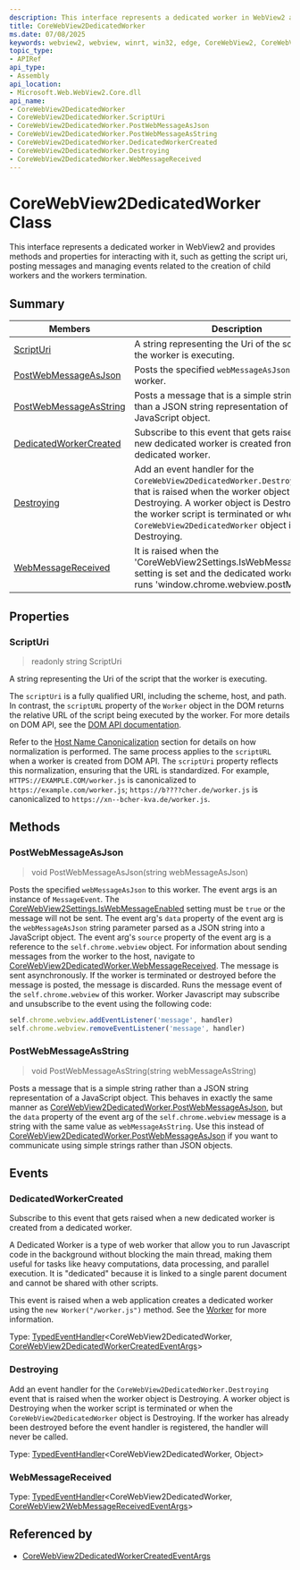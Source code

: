 ```yaml
---
description: This interface represents a dedicated worker in WebView2 and provides methods and properties for interacting with it, such as getting the script uri, posting messages and managing events related to the creation of child workers and the workers termination.
title: CoreWebView2DedicatedWorker
ms.date: 07/08/2025
keywords: webview2, webview, winrt, win32, edge, CoreWebView2, CoreWebView2Controller, browser control, edge html, CoreWebView2DedicatedWorker
topic_type:
- APIRef
api_type:
- Assembly
api_location:
- Microsoft.Web.WebView2.Core.dll
api_name:
- CoreWebView2DedicatedWorker
- CoreWebView2DedicatedWorker.ScriptUri
- CoreWebView2DedicatedWorker.PostWebMessageAsJson
- CoreWebView2DedicatedWorker.PostWebMessageAsString
- CoreWebView2DedicatedWorker.DedicatedWorkerCreated
- CoreWebView2DedicatedWorker.Destroying
- CoreWebView2DedicatedWorker.WebMessageReceived
---
```


# CoreWebView2DedicatedWorker Class



This interface represents a dedicated worker in WebView2 and provides methods and properties for interacting with it, such as getting the script uri, posting messages and managing events related to the creation of child workers and the workers termination.


## Summary

Members|Description
--|--
[ScriptUri](#scripturi) | A string representing the Uri of the script that the worker is executing.
[PostWebMessageAsJson](#postwebmessageasjson) | Posts the specified `webMessageAsJson` to this worker.
[PostWebMessageAsString](#postwebmessageasstring) | Posts a message that is a simple string rather than a JSON string representation of a JavaScript object.
[DedicatedWorkerCreated](#dedicatedworkercreated) | Subscribe to this event that gets raised when a new dedicated worker is created from a dedicated worker.
[Destroying](#destroying) | Add an event handler for the `CoreWebView2DedicatedWorker.Destroying` event that is raised when the worker object is Destroying. A worker object is Destroying when the worker script is terminated or when the `CoreWebView2DedicatedWorker` object is Destroying.
[WebMessageReceived](#webmessagereceived) | It is raised when the 'CoreWebView2Settings.IsWebMessageEnabled' setting is set and the dedicated worker script runs 'window.chrome.webview.postMessage'.

## Properties

### ScriptUri

> readonly  string ScriptUri

A string representing the Uri of the script that the worker is executing.

The `scriptUri` is a fully qualified URI, including the scheme, host, and path. In contrast, the `scriptURL` property of the `Worker` object in the DOM returns the relative URL of the script being executed by the worker. For more details on DOM API, see the [DOM API documentation](https://developer.mozilla.org/docs/Web/API/Worker/scriptURL).

Refer to the [Host Name Canonicalization](#host-name-canonicalization) section for details on how normalization is performed. The same process applies to the `scriptURL` when a worker is created from DOM API. The `scriptUri` property reflects this normalization, ensuring that the URL is standardized. For example, `HTTPS://EXAMPLE.COM/worker.js` is canonicalized to `https://example.com/worker.js`; `https://b????cher.de/worker.js` is canonicalized to `https://xn--bcher-kva.de/worker.js`.




## Methods

### PostWebMessageAsJson

> void PostWebMessageAsJson(string webMessageAsJson)

Posts the specified `webMessageAsJson` to this worker.
The event args is an instance of `MessageEvent`. The [CoreWebView2Settings.IsWebMessageEnabled](corewebview2settings.md#iswebmessageenabled) setting must be `true` or the message will not be sent. The event arg's `data` property of the event arg is the `webMessageAsJson` string parameter parsed as a JSON string into a JavaScript object. The event arg's `source` property of the event arg is a reference to the `self.chrome.webview` object. For information about sending messages from the worker to the host, navigate to [CoreWebView2DedicatedWorker.WebMessageReceived](corewebview2dedicatedworker.md#webmessagereceived). The message is sent asynchronously. If the worker is terminated or destroyed before the message is posted, the message is discarded.
Runs the message event of the `self.chrome.webview` of this worker. Worker Javascript may subscribe and unsubscribe to the event using the following code:
```javascript
self.chrome.webview.addEventListener('message', handler)
self.chrome.webview.removeEventListener('message', handler)
```




### PostWebMessageAsString

> void PostWebMessageAsString(string webMessageAsString)

Posts a message that is a simple string rather than a JSON string representation of a JavaScript object.
This behaves in exactly the same manner as [CoreWebView2DedicatedWorker.PostWebMessageAsJson](corewebview2dedicatedworker.md#postwebmessageasjson), but the `data` property of the event arg of the `self.chrome.webview` message is a string with the same value as `webMessageAsString`. Use this instead of [CoreWebView2DedicatedWorker.PostWebMessageAsJson](corewebview2dedicatedworker.md#postwebmessageasjson) if you want to communicate using simple strings rather than JSON objects.





## Events

### DedicatedWorkerCreated

Subscribe to this event that gets raised when a new dedicated worker is created from a dedicated worker.

A Dedicated Worker is a type of web worker that allow you to run Javascript code in the background without blocking the main thread, making them useful for tasks like heavy computations, data processing, and parallel execution. It is "dedicated" because it is linked to a single parent document and cannot be shared with other scripts.

This event is raised when a web application creates a dedicated worker using the `new Worker("/worker.js")` method. See the [Worker](https://developer.mozilla.org/docs/Web/API/Worker/Worker) for more information.


Type: [TypedEventHandler](/uwp/api/Windows.Foundation.TypedEventHandler-2)&lt;CoreWebView2DedicatedWorker, [CoreWebView2DedicatedWorkerCreatedEventArgs](corewebview2dedicatedworkercreatedeventargs.md)&gt;

### Destroying

Add an event handler for the `CoreWebView2DedicatedWorker.Destroying` event that is raised when the worker object is Destroying. A worker object is Destroying when the worker script is terminated or when the `CoreWebView2DedicatedWorker` object is Destroying.
If the worker has already been destroyed before the event handler is registered, the handler will never be called.


Type: [TypedEventHandler](/uwp/api/Windows.Foundation.TypedEventHandler-2)&lt;CoreWebView2DedicatedWorker, Object&gt;

### WebMessageReceived

Type: [TypedEventHandler](/uwp/api/Windows.Foundation.TypedEventHandler-2)&lt;CoreWebView2DedicatedWorker, [CoreWebView2WebMessageReceivedEventArgs](corewebview2webmessagereceivedeventargs.md)&gt;



## Referenced by

- [CoreWebView2DedicatedWorkerCreatedEventArgs](corewebview2dedicatedworkercreatedeventargs.md)
